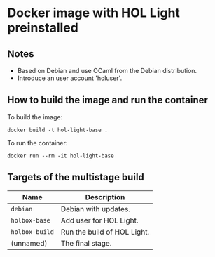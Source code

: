 Docker image with HOL Light preinstalled
========================================

## Notes

- Based on Debian and use OCaml from the Debian distribution.
- Introduce an user account 'holuser'.

## How to build the image and run the container

To build the image:
```
docker build -t hol-light-base .
```

To run the container:
```
docker run --rm -it hol-light-base
```

## Targets of the multistage build

| Name              | Description                   |
|----------------   |----------------------------   |
| `debian`          | Debian with updates.          |
| `holbox-base`     | Add user for HOL Light.       |
| `holbox-build`    | Run the build of HOL Light.   |
| (unnamed)         | The final stage.              |
